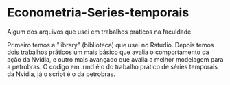 # Econometria-Series-temporais
Algum dos arquivos que usei em trabalhos praticos na faculdade.

Primeiro temos a "library" (biblioteca) que usei no Rstudio. 
Depois temos dois trabalhos práticos um mais básico que avalia o comportamento da ação da Nvidia, e outro mais avançado que avalia  a melhor modelagem para a petrobras.
O codigo em .rmd é o do trabalho prático de séries temporais da Nvidia, já o script é o da petrobras.

